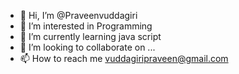- 👋 Hi, I’m @Praveenvuddagiri
- 👀 I’m interested in Programming
- 🌱 I’m currently learning java script
- 💞️ I’m looking to collaborate on ...
- 📫 How to reach me vuddagiripraveen@gmail.com

<!---
Praveenvuddagiri/Praveenvuddagiri is a ✨ special ✨ repository because its `README.md` (this file) appears on your GitHub profile.
You can click the Preview link to take a look at your changes.
--->
